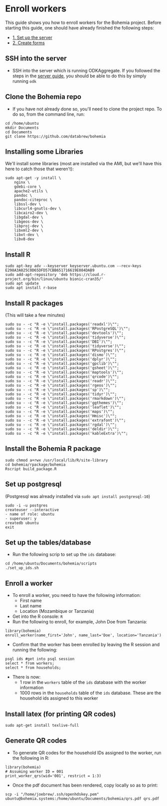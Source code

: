 # Enroll workers

This guide shows you how to enroll workers for the Bohemia project. Before starting this guide, one should have already finished the following steps:

- [1. Set up the server](guide_odk_setup.md)
- [2. Create forms](guide_forms.md)

## SSH into the server

- SSH into the server which is running ODKAggregate. If you followed the steps in the [server guide](guide_odk_setup.md), you should be able to do this by simply running `odk`

## Clone the Bohemia repo

- If you have not already done so, you'll need to clone the project repo. To do so, from the command line, run:
```
cd /home/ubuntu
mkdir Documents
cd Documents
git clone https://github.com/databrew/bohemia
```


## Installing some Libraries

We'll install some libraries (most are installed via the AMI, but we'll have this here to catch those that weren't):
```
sudo apt-get -y install \
    nginx \
    gdebi-core \
    apache2-utils \
    pandoc \
    pandoc-citeproc \
    libssl-dev \
    libcurl4-gnutls-dev \
    libcairo2-dev \
    libgdal-dev \
    libgeos-dev \
    libproj-dev \
    libxml2-dev \
    libxt-dev \
    libv8-dev
```

## Install R

```
sudo apt-key adv --keyserver keyserver.ubuntu.com --recv-keys E298A3A825C0D65DFD57CBB651716619E084DAB9
sudo add-apt-repository 'deb https://cloud.r-project.org/bin/linux/ubuntu bionic-cran35/'
sudo apt update
sudo apt install r-base
```

## Install R packages

(This will take a few minutes)

```
sudo su - -c "R -e \"install.packages('readxl')\"";
sudo su - -c "R -e \"install.packages('RPostgreSQL')\"";
sudo su - -c "R -e \"install.packages('devtools')\"";
sudo su - -c "R -e \"install.packages('tidyverse')\"";
sudo su - -c "R -e \"install.packages('DBI')\"";
sudo su - -c "R -e \"install.packages('tidyverse')\"";
sudo su - -c "R -e \"install.packages('RPostgres')\"";
sudo su - -c "R -e \"install.packages('dismo')\"";
sudo su - -c "R -e \"install.packages('dplyr')\"";
sudo su - -c "R -e \"install.packages('gpclib')\"";
sudo su - -c "R -e \"install.packages('gsheet')\"";
sudo su - -c "R -e \"install.packages('maptools')\"";
sudo su - -c "R -e \"install.packages('qrcode')\"";
sudo su - -c "R -e \"install.packages('readr')\"";
sudo su - -c "R -e \"install.packages('rgeos')\"";
sudo su - -c "R -e \"install.packages('sp')\"";
sudo su - -c "R -e \"install.packages('tidyr')\"";
sudo su - -c "R -e \"install.packages('rmarkdown')\"";
sudo su - -c "R -e \"install.packages('ggthemes')\"";
sudo su - -c "R -e \"install.packages('leaflet')\"";
sudo su - -c "R -e \"install.packages('maps')\"";
sudo su - -c "R -e \"install.packages('Hmisc')\"";
sudo su - -c "R -e \"install.packages('extrafont')\"";
sudo su - -c "R -e \"install.packages('rgdal')\"";
sudo su - -c "R -e \"install.packages('deldir')\"";
sudo su - -c "R -e \"install.packages('kableExtra')\"";
```

## Install the Bohemia R package

```
sudo chmod a+rwx /usr/local/lib/R/site-library
cd bohemia/rpackage/bohemia
Rscript build_package.R
```

## Set up postgresql

(Postgresql was already installed via `sudo apt install postgresql-10`)

```
sudo -i -u postgres
createuser --interactive
- name of role: ubuntu
- superuser: y
createdb ubuntu
exit
```

## Set up the tables/database

- Run the following scrip to set up the `ids` database:
```
cd /home/ubuntu/Documents/bohemia/scripts
./set_up_ids.sh
```

## Enroll a worker

- To enroll a worker, you need to have the following information:
  - First name
  - Last name
  - Location (Mozambique or Tanzania)
- Get into the R console: `R`
- Run the following to enroll, for example, John Doe from Tanzania:
```
library(bohemia)
enroll_worker(name_first='John', name_last='Doe', location='Tanzania')
```
- Confirm that the worker has been enrolled by leaving the R session and running the following:
```
psql ids #get into psql session
select * from workers;
select * from households;
```
- There is now:
  - 1 row in the `workers` table of the `ids` database with the worker information
  - 1000 rows in the `households` table of the `ids` database. These are the household ids assigned to this worker

## Install latex (for printing QR codes)

```
sudo apt-get install texlive-full
```

## Generate QR codes

- To generate QR codes for the household IDs assigned to the worker, run the following in R:
```
library(bohemia)
# Assuming worker ID = 001
print_worker_qrs(wid='001', restrict = 1:3)
```

- Once the pdf document has been rendered, copy locally so as to print:
```
scp -i "/home/joebrew/.ssh/openhdskey.pem" ubuntu@bohemia.systems:/home/ubuntu/Documents/bohemia/qrs.pdf qrs.pdf
```
